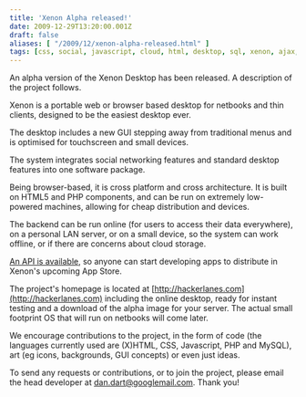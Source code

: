 ```yaml
---
title: 'Xenon Alpha released!'
date: 2009-12-29T13:20:00.001Z
draft: false
aliases: [ "/2009/12/xenon-alpha-released.html" ]
tags: [css, social, javascript, cloud, html, desktop, sql, xenon, ajax, gui, linux, html5, networking, api, fast, operating system, os, php, apps]
---
```


An alpha version of the Xenon Desktop has been released. A description of the project follows.  
  
Xenon is a portable web or browser based desktop for netbooks and thin clients, designed to be the easiest desktop ever.  
  
The desktop includes a new GUI stepping away from traditional menus and is optimised for touchscreen and small devices.  
  
The system integrates social networking features and standard desktop features into one software package.  
  
Being browser-based, it is cross platform and cross architecture. It is built on HTML5 and PHP components, and can be run on extremely low-powered machines, allowing for cheap distribution and devices.  
  
The backend can be run online (for users to access their data everywhere), on a personal LAN server, or on a small device, so the system can work offline, or if there are concerns about cloud storage.  
  
[An API is available](http://xenon.kevinghadyani.com/wiki/index.php/Developing_Apps), so anyone can start developing apps to distribute in Xenon's upcoming App Store.  
  
The project's homepage is located at [http://hackerlanes.com](http://hackerlanes.com) including the online desktop, ready for instant testing and a download of the alpha image for your server. The actual small footprint OS that will run on netbooks will come later.  
  
We encourage contributions to the project, in the form of code (the languages currently used are (X)HTML, CSS, Javascript, PHP and MySQL), art (eg icons, backgrounds, GUI concepts) or even just ideas.  
  
To send any requests or contributions, or to join the project, please email the head developer at [dan.dart@googlemail.com](mailto:dan.dart@googlemail.com). Thank you!
